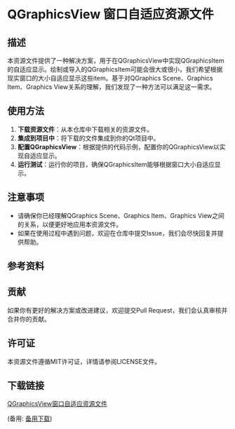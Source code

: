 # QGraphicsView 窗口自适应资源文件

## 描述

本资源文件提供了一种解决方案，用于在QGraphicsView中实现QGraphicsItem的自适应显示。绘制或导入的QGraphicsItem可能会很大或很小，我们希望根据现实窗口的大小自适应显示这些item。基于对QGraphics Scene、Graphics Item、Graphics View关系的理解，我们发现了一种方法可以满足这一需求。

## 使用方法

1. **下载资源文件**：从本仓库中下载相关的资源文件。
2. **集成到项目中**：将下载的文件集成到你的Qt项目中。
3. **配置QGraphicsView**：根据提供的代码示例，配置你的QGraphicsView以实现自适应显示。
4. **运行测试**：运行你的项目，确保QGraphicsItem能够根据窗口大小自适应显示。

## 注意事项

- 请确保你已经理解QGraphics Scene、Graphics Item、Graphics View之间的关系，以便更好地应用本资源文件。
- 如果在使用过程中遇到问题，欢迎在仓库中提交Issue，我们会尽快回复并提供帮助。

## 参考资料

[^1]: 关于QGraphics Scene、Graphics Item、Graphics View关系的详细解释，请参考Qt官方文档或相关教程。

## 贡献

如果你有更好的解决方案或改进建议，欢迎提交Pull Request，我们会认真审核并合并你的贡献。

## 许可证

本资源文件遵循MIT许可证，详情请参阅LICENSE文件。

## 下载链接
[QGraphicsView窗口自适应资源文件](https://pan.quark.cn/s/d949c75426c5) 

(备用: [备用下载](https://pan.baidu.com/s/1Q4L1BkSWnIfwHl4GxtpP0g?pwd=1234))
